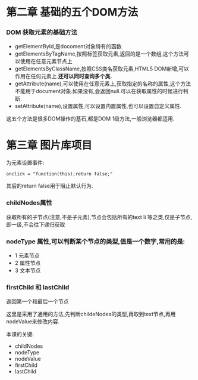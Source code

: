 # 第二章 基础的五个DOM方法

### DOM 获取元素的基础方法

+ getElementById,是docoment对象特有的函数
+ getElementsByTagName,按照标签获取元素,返回的是一个数组,这个方法可以使用在任意元素节点上
+ getElementsByClassName,按照CSS类名获取元素,HTML5 DOM新增,可以作用在任何元素上.**还可以同时查询多个类.**
+ getAttribute(name),可以使用在任意元素上,获取指定的名称的属性,这个方法不能用于document对象.如果没有,会返回null.可以在获取属性的时候进行判断.
+ setAttribute(name),设置属性,可以设置内置属性,也可以设置自定义属性.

这五个方法是很多DOM操作的基石,都是DOM 1级方法,一般浏览器都适用.


# 第三章  图片库项目

为元素设置事件:

    onclick = "function(this);return false;"

其后的return false用于阻止默认行为.


### childNodes属性

获取所有的子节点(注意,不是子元素),节点会包括所有的text li 等之类,仅是子节点,即一级,不会往下递归获取


### nodeType 属性,可以判断某个节点的类型,值是一个数字,常用的是:

+ 1 元素节点
+ 2 属性节点
+ 3 文本节点


### firstChild 和 lastChild 
返回第一个和最后一个节点

这里是采用了通用的方法,先判断childeNodes的类型,再取到text节点,再用nodeValue来修改内容.

本课的关键:

+ childNodes
+ nodeType
+ nodeValue
+ firstChild
+ lastChild